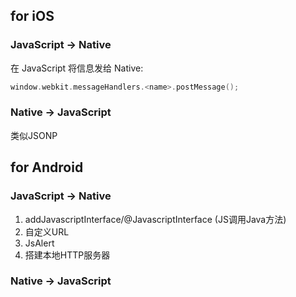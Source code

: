 ## for iOS
### JavaScript -> Native
在 JavaScript 将信息发给 Native:
```Objective-C
window.webkit.messageHandlers.<name>.postMessage();
```

### Native -> JavaScript
类似JSONP

## for Android
### JavaScript -> Native
1. addJavascriptInterface/@JavascriptInterface (JS调用Java方法)
2. 自定义URL 
3. JsAlert
4. 搭建本地HTTP服务器

### Native -> JavaScript
